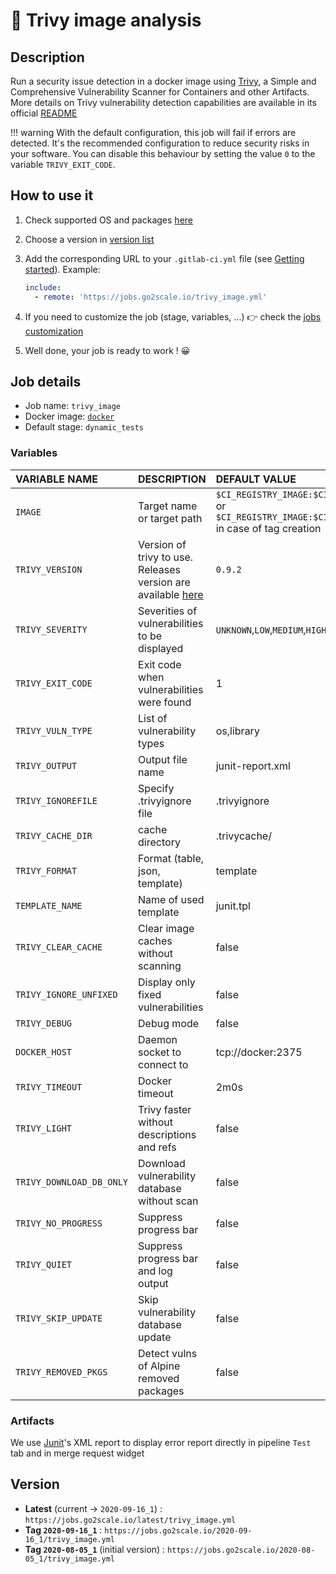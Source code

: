 # 🧱 Trivy image analysis

## Description

Run a security issue detection in a docker image using
[Trivy](https://github.com/aquasecurity/trivy), a Simple and Comprehensive
Vulnerability Scanner for Containers and other Artifacts. More details on Trivy
vulnerability detection capabilities are available in its official
[README](https://github.com/aquasecurity/trivy#vulnerability-detection)

!!! warning
    With the default configuration, this job will fail if errors are detected.
    It's the recommended configuration to reduce security risks in your
    software. You can disable this behaviour by setting the value `0` to the
    variable `TRIVY_EXIT_CODE`.

## How to use it

1. Check supported OS and packages
   [here](https://github.com/aquasecurity/trivy#vulnerability-detection)
2. Choose a version in [version list](#versions)
3. Add the corresponding URL to your `.gitlab-ci.yml` file (see [Getting
   started](/getting-started)). Example:

    ```yaml
    include:
      - remote: 'https://jobs.go2scale.io/trivy_image.yml'
    ```

4. If you need to customize the job (stage, variables, ...) 👉 check the [jobs
   customization](/getting-started/#jobs-customization)

5. Well done, your job is ready to work ! 😀

## Job details

* Job name: `trivy_image`
* Docker image: [`docker`](https://hub.docker.com/_/docker)
* Default stage: `dynamic_tests`

### Variables


| VARIABLE NAME | DESCRIPTION | DEFAULT VALUE |
|:-|:-|:-
| `IMAGE` <img width=450/> | Target name or target path <img width=500/> | `$CI_REGISTRY_IMAGE:$CI_COMMIT_SHA` <br/> or `$CI_REGISTRY_IMAGE:$CI_COMMIT_TAG` in case of tag creation |
| `TRIVY_VERSION` | Version of trivy to use. Releases version are available [here](https://github.com/aquasecurity/trivy/releases) | `0.9.2` |
| `TRIVY_SEVERITY` | Severities of vulnerabilities to be displayed | `UNKNOWN`,`LOW`,`MEDIUM`,`HIGH`,`CRITICAL`|
| `TRIVY_EXIT_CODE` | Exit code when vulnerabilities were found | 1 |
| `TRIVY_VULN_TYPE` | List of vulnerability types | os,library |
| `TRIVY_OUTPUT` | Output file name | junit-report.xml |
| `TRIVY_IGNOREFILE` | Specify .trivyignore file | .trivyignore |
| `TRIVY_CACHE_DIR` | cache directory | .trivycache/
| `TRIVY_FORMAT` | Format (table, json, template) | template |
| `TEMPLATE_NAME` | Name of used template | junit.tpl |
| `TRIVY_CLEAR_CACHE` | Clear image caches without scanning | false |
| `TRIVY_IGNORE_UNFIXED` | Display only fixed vulnerabilities | false |
| `TRIVY_DEBUG` | Debug mode | false |
| `DOCKER_HOST` | Daemon socket to connect to | tcp://docker:2375 |
| `TRIVY_TIMEOUT` | Docker timeout | 2m0s |
| `TRIVY_LIGHT` | Trivy faster without descriptions and refs | false |
| `TRIVY_DOWNLOAD_DB_ONLY` | Download vulnerability database without scan | false |
| `TRIVY_NO_PROGRESS` | Suppress progress bar | false |
| `TRIVY_QUIET` | Suppress progress bar and log output | false |
| `TRIVY_SKIP_UPDATE` | Skip vulnerability database update | false |
| `TRIVY_REMOVED_PKGS` | Detect vulns of Alpine removed packages | false |


### Artifacts

We use [Junit](https://junit.org/junit5/)'s XML report to display error report
directly in pipeline `Test` tab and in merge request widget

## Version

* **Latest** (current -> `2020-09-16_1`) : `https://jobs.go2scale.io/latest/trivy_image.yml`
* **Tag `2020-09-16_1`** : `https://jobs.go2scale.io/2020-09-16_1/trivy_image.yml`
* **Tag `2020-08-05_1`** (initial version) : `https://jobs.go2scale.io/2020-08-05_1/trivy_image.yml`
